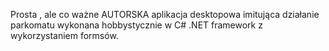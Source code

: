Prosta , ale co ważne AUTORSKA aplikacja desktopowa imitująca działanie parkomatu wykonana hobbystycznie w C# .NET framework z wykorzystaniem formsów.
